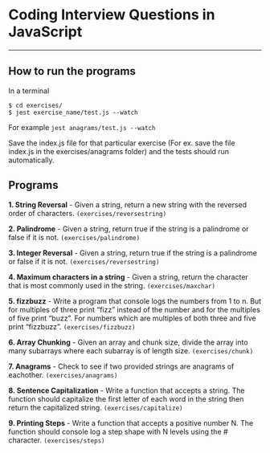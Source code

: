 # Coding Interview Questions in JavaScript

---

## How to run the programs

In a terminal

    $ cd exercises/
    $ jest exercise_name/test.js --watch

For example `jest anagrams/test.js --watch`

Save the index.js file for that particular exercise (For ex. save the file index.js in the exercises/anagrams folder) and the tests should run automatically.

## Programs

**1. String Reversal** - Given a string, return a new string with the reversed order of characters. `(exercises/reversestring)`

**2. Palindrome** - Given a string, return true if the string is a palindrome or false if it is not. `(exercises/palindrome)`

**3. Integer Reversal** - Given a string, return true if the string is a palindrome or false if it is not. `(exercises/reversestring)`

**4. Maximum characters in a string** - Given a string, return the character that is most commonly used in the string. `(exercises/maxchar)`

**5. fizzbuzz** - Write a program that console logs the numbers from 1 to n. But for multiples of three print “fizz” instead of the number and for the multiples of five print “buzz”. For numbers which are multiples of both three and five print “fizzbuzz”. `(exercises/fizzbuzz)`

**6. Array Chunking** - Given an array and chunk size, divide the array into many subarrays where each subarray is of length size. `(exercises/chunk)`

**7. Anagrams** - Check to see if two provided strings are anagrams of eachother. `(exercises/anagrams)`

**8. Sentence Capitalization** - Write a function that accepts a string. The function should capitalize the first letter of each word in the string then return the capitalized string. `(exercises/capitalize)`

**9. Printing Steps** - Write a function that accepts a positive number N. The function should console log a step shape with N levels using the # character. `(exercises/steps)`
